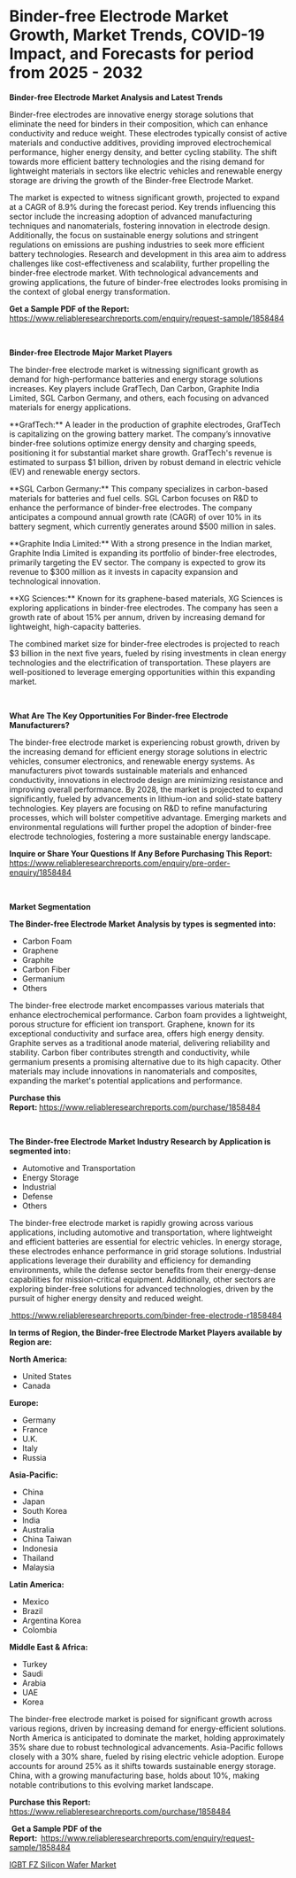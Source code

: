 <p><h1>Binder-free Electrode Market Growth, Market Trends, COVID-19 Impact, and Forecasts for period from 2025 - 2032</h1></p><p><strong>Binder-free Electrode Market Analysis and Latest Trends</strong></p>
<p><p>Binder-free electrodes are innovative energy storage solutions that eliminate the need for binders in their composition, which can enhance conductivity and reduce weight. These electrodes typically consist of active materials and conductive additives, providing improved electrochemical performance, higher energy density, and better cycling stability. The shift towards more efficient battery technologies and the rising demand for lightweight materials in sectors like electric vehicles and renewable energy storage are driving the growth of the Binder-free Electrode Market.</p><p>The market is expected to witness significant growth, projected to expand at a CAGR of 8.9% during the forecast period. Key trends influencing this sector include the increasing adoption of advanced manufacturing techniques and nanomaterials, fostering innovation in electrode design. Additionally, the focus on sustainable energy solutions and stringent regulations on emissions are pushing industries to seek more efficient battery technologies. Research and development in this area aim to address challenges like cost-effectiveness and scalability, further propelling the binder-free electrode market. With technological advancements and growing applications, the future of binder-free electrodes looks promising in the context of global energy transformation.</p></p>
<p><strong>Get a Sample PDF of the Report:&nbsp;</strong> <a href="https://www.reliableresearchreports.com/enquiry/request-sample/1858484?utm_campaign=2146&utm_medium=2&utm_source=Github&utm_content=ia&utm_term=13022025&utm_id=binder-free-electrode">https://www.reliableresearchreports.com/enquiry/request-sample/1858484</a></p>
<p>&nbsp;</p>
<p><strong>Binder-free Electrode Major Market Players</strong></p>
<p><p>The binder-free electrode market is witnessing significant growth as demand for high-performance batteries and energy storage solutions increases. Key players include GrafTech, Dan Carbon, Graphite India Limited, SGL Carbon Germany, and others, each focusing on advanced materials for energy applications.</p><p>**GrafTech:** A leader in the production of graphite electrodes, GrafTech is capitalizing on the growing battery market. The company’s innovative binder-free solutions optimize energy density and charging speeds, positioning it for substantial market share growth. GrafTech's revenue is estimated to surpass $1 billion, driven by robust demand in electric vehicle (EV) and renewable energy sectors.</p><p>**SGL Carbon Germany:** This company specializes in carbon-based materials for batteries and fuel cells. SGL Carbon focuses on R&D to enhance the performance of binder-free electrodes. The company anticipates a compound annual growth rate (CAGR) of over 10% in its battery segment, which currently generates around $500 million in sales.</p><p>**Graphite India Limited:** With a strong presence in the Indian market, Graphite India Limited is expanding its portfolio of binder-free electrodes, primarily targeting the EV sector. The company is expected to grow its revenue to $300 million as it invests in capacity expansion and technological innovation.</p><p>**XG Sciences:** Known for its graphene-based materials, XG Sciences is exploring applications in binder-free electrodes. The company has seen a growth rate of about 15% per annum, driven by increasing demand for lightweight, high-capacity batteries.</p><p>The combined market size for binder-free electrodes is projected to reach $3 billion in the next five years, fueled by rising investments in clean energy technologies and the electrification of transportation. These players are well-positioned to leverage emerging opportunities within this expanding market.</p></p>
<p>&nbsp;</p>
<p><strong>What Are The Key Opportunities For Binder-free Electrode Manufacturers?</strong></p>
<p><p>The binder-free electrode market is experiencing robust growth, driven by the increasing demand for efficient energy storage solutions in electric vehicles, consumer electronics, and renewable energy systems. As manufacturers pivot towards sustainable materials and enhanced conductivity, innovations in electrode design are minimizing resistance and improving overall performance. By 2028, the market is projected to expand significantly, fueled by advancements in lithium-ion and solid-state battery technologies. Key players are focusing on R&D to refine manufacturing processes, which will bolster competitive advantage. Emerging markets and environmental regulations will further propel the adoption of binder-free electrode technologies, fostering a more sustainable energy landscape.</p></p>
<p><strong>Inquire or Share Your Questions If Any Before Purchasing This Report:</strong> <a href="https://www.reliableresearchreports.com/enquiry/pre-order-enquiry/1858484?utm_campaign=2146&utm_medium=2&utm_source=Github&utm_content=ia&utm_term=13022025&utm_id=binder-free-electrode">https://www.reliableresearchreports.com/enquiry/pre-order-enquiry/1858484</a></p>
<p>&nbsp;</p>
<p><strong>Market Segmentation</strong></p>
<p><strong>The Binder-free Electrode Market Analysis by types is segmented into:</strong></p>
<p><ul><li>Carbon Foam</li><li>Graphene</li><li>Graphite</li><li>Carbon Fiber</li><li>Germanium</li><li>Others</li></ul></p>
<p><p>The binder-free electrode market encompasses various materials that enhance electrochemical performance. Carbon foam provides a lightweight, porous structure for efficient ion transport. Graphene, known for its exceptional conductivity and surface area, offers high energy density. Graphite serves as a traditional anode material, delivering reliability and stability. Carbon fiber contributes strength and conductivity, while germanium presents a promising alternative due to its high capacity. Other materials may include innovations in nanomaterials and composites, expanding the market's potential applications and performance.</p></p>
<p><strong>Purchase this Report:&nbsp;</strong><a href="https://www.reliableresearchreports.com/purchase/1858484?utm_campaign=2146&utm_medium=2&utm_source=Github&utm_content=ia&utm_term=13022025&utm_id=binder-free-electrode">https://www.reliableresearchreports.com/purchase/1858484</a></p>
<p>&nbsp;</p>
<p><strong>The Binder-free Electrode Market Industry Research by Application is segmented into:</strong></p>
<p><ul><li>Automotive and Transportation</li><li>Energy Storage</li><li>Industrial</li><li>Defense</li><li>Others</li></ul></p>
<p><p>The binder-free electrode market is rapidly growing across various applications, including automotive and transportation, where lightweight and efficient batteries are essential for electric vehicles. In energy storage, these electrodes enhance performance in grid storage solutions. Industrial applications leverage their durability and efficiency for demanding environments, while the defense sector benefits from their energy-dense capabilities for mission-critical equipment. Additionally, other sectors are exploring binder-free solutions for advanced technologies, driven by the pursuit of higher energy density and reduced weight.</p></p>
<p><a href="https://www.reliableresearchreports.com/binder-free-electrode-r1858484?utm_campaign=2146&utm_medium=2&utm_source=Github&utm_content=ia&utm_term=13022025&utm_id=binder-free-electrode">&nbsp;https://www.reliableresearchreports.com/binder-free-electrode-r1858484</a></p>
<p><strong>In terms of Region, the Binder-free Electrode Market Players available by Region are:</strong></p>
<p>
    <p> <strong> North America: </strong>
        <ul>
            <li>United States</li>
            <li>Canada</li>
        </ul>
        </p> 
    <p> <strong> Europe: </strong>
        <ul>
            <li>Germany</li>
            <li>France</li>
            <li>U.K.</li>
            <li>Italy</li>
            <li>Russia</li>
        </ul>
        </p> 
    <p> <strong> Asia-Pacific: </strong>
        <ul>
            <li>China</li>
            <li>Japan</li>
            <li>South Korea</li>
            <li>India</li>
            <li>Australia</li>
            <li>China Taiwan</li>
            <li>Indonesia</li>
            <li>Thailand</li>
            <li>Malaysia</li>
        </ul>
        </p> 
    <p> <strong> Latin America: </strong>
        <ul>
            <li>Mexico</li>
            <li>Brazil</li>
            <li>Argentina Korea</li>
            <li>Colombia</li>
        </ul>
        </p> 
    <p> <strong> Middle East & Africa: </strong>
        <ul>
            <li>Turkey</li>
            <li>Saudi</li>
            <li>Arabia</li>
            <li>UAE</li>
            <li>Korea</li>
        </ul>
    </p>
    </p>
<p><p>The binder-free electrode market is poised for significant growth across various regions, driven by increasing demand for energy-efficient solutions. North America is anticipated to dominate the market, holding approximately 35% share due to robust technological advancements. Asia-Pacific follows closely with a 30% share, fueled by rising electric vehicle adoption. Europe accounts for around 25% as it shifts towards sustainable energy storage. China, with a growing manufacturing base, holds about 10%, making notable contributions to this evolving market landscape.</p></p>
<p><strong>Purchase this Report: </strong><a href="https://www.reliableresearchreports.com/purchase/1858484?utm_campaign=2146&utm_medium=2&utm_source=Github&utm_content=ia&utm_term=13022025&utm_id=binder-free-electrode">https://www.reliableresearchreports.com/purchase/1858484</a></p>
<p>&nbsp;<strong>Get a Sample PDF of the Report:&nbsp;&nbsp;</strong><a href="https://www.reliableresearchreports.com/enquiry/request-sample/1858484?utm_campaign=2146&utm_medium=2&utm_source=Github&utm_content=ia&utm_term=13022025&utm_id=binder-free-electrode">https://www.reliableresearchreports.com/enquiry/request-sample/1858484</a></p>
<p><strong></strong></p>
<p><p><a href="https://github.com/mcfred89/Market-Research-Report-List-1/blob/main/igbt-fz-silicon-wafer-market.md?utm_campaign=2146&utm_medium=2&utm_source=Github&utm_content=ia&utm_term=13022025&utm_id=binder-free-electrode">IGBT FZ Silicon Wafer Market</a></p></p>
